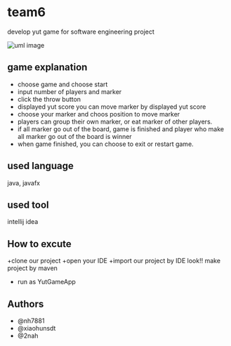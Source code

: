 # team6

 develop yut game for software engineering project

![uml image](https://postfiles.pstatic.net/MjAxOTA2MDhfMjgy/MDAxNTU5OTg4MjQ0NTI1.9Hb6Zxq8pgyrQ4HHW-1ieWTJV9sk5tr7FgHsrcsPsGEg.WzsODABIspEwvFf-ypEskwVJBbueH_OaCR2cutRVhy4g.PNG.nh7881/image.png?type=w966)


## game explanation
+ choose game and choose start
+ input number of players and marker
+ click the throw button 
+ displayed yut score you can move marker by displayed yut score
+ choose your marker and choos position to move marker
+ players can group their own marker, or eat marker of other players.
+ if all marker go out of the board, game is finished and player who make all marker go out of the board is winner
+ when game finished, you can choose to exit or restart game.

## used language
 java, javafx
 
## used tool
 intellij idea 

## How to excute
+clone our project
+open your IDE
+import our project by IDE
  look!! make project by maven
+ run as YutGameApp


## Authors
+ @nh7881
+ @xiaohunsdt
+ @2nah
